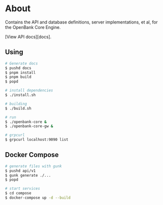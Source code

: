 # About

Contains the API and database definitions, server implementations, et al, for
the OpenBank Core Engine.

[View API docs][docs].

[redoc]: https://api.corebank.brankas.dev/

## Using

```sh
# Generate docs
$ pushd docs
$ pnpm install
$ pnpm build
$ popd

# install dependencies
$ ./install.sh

# building
$ ./build.sh

# run
$ ./openbank-core &
$ ./openbank-core-gw &

# grpcurl
$ grpcurl localhost:9090 list
```

## Docker Compose

```sh
# generate files with gunk
$ pushd api/v1
$ gunk generate ./...
$ popd

# start services
$ cd compose
$ docker-compose up -d --build
```
